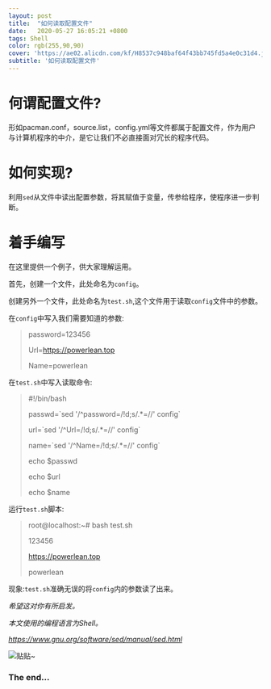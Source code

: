 ```yaml
---
layout: post
title:  "如何读取配置文件"
date:   2020-05-27 16:05:21 +0800
tags: Shell
color: rgb(255,90,90)
cover: 'https://ae02.alicdn.com/kf/H8537c948baf64f43bb745fd5a4e0c31d4.jpg'
subtitle: '如何读取配置文件'
---
```

# 何谓配置文件?

形如pacman.conf，source.list，config.yml等文件都属于配置文件，作为用户与计算机程序的中介，是它让我们不必直接面对冗长的程序代码。

# 如何实现?

利用`sed`从文件中读出配置参数，将其赋值于变量，传参给程序，使程序进一步判断。

# 着手编写

在这里提供一个例子，供大家理解运用。

首先，创建一个文件，此处命名为`config`。

创建另外一个文件，此处命名为`test.sh`,这个文件用于读取`config`文件中的参数。

在`config`中写入我们需要知道的参数:

> password=123456
>
> Url=https://powerlean.top
>
> Name=powerlean

在`test.sh`中写入读取命令:

> #!/bin/bash
>
> passwd=&#96;sed &#39;/^password=/!d;s/.*=//&#39; config&#96;
>
> url=&#96;sed &#39;/^Url=/!d;s/.*=//&#39; config&#96;  
>
> name=&#96;sed &#39;/^Name=/!d;s/.*=//&#39; config&#96;  
>
> echo $passwd  
>
> echo $url 
>
> echo $name

运行`test.sh`脚本:

> root@localhost:~# bash test.sh
>
> 123456
>
> https://powerlean.top
>
> powerlean 

现象:`test.sh`准确无误的将`config`内的参数读了出来。

*希望这对你有所启发。*

*本文使用的编程语言为Shell。*

*https://www.gnu.org/software/sed/manual/sed.html*

![](https://i.loli.net/2020/05/31/EWLAX2sGOCqmQNu.gif "贴贴~")

### The end...
